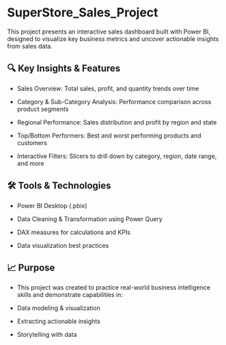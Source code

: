 # SuperStore_Sales_Project

This project presents an interactive sales dashboard built with Power BI, designed to visualize key business metrics and uncover actionable insights from sales data.

## 🔍 Key Insights & Features

- Sales Overview: Total sales, profit, and quantity trends over time

- Category & Sub-Category Analysis: Performance comparison across product segments

- Regional Performance: Sales distribution and profit by region and state

- Top/Bottom Performers: Best and worst performing products and customers

- Interactive Filters: Slicers to drill down by category, region, date range, and more

## 🛠 Tools & Technologies

- Power BI Desktop (.pbix)

- Data Cleaning & Transformation using Power Query

- DAX measures for calculations and KPIs

- Data visualization best practices

## 📈 Purpose

- This project was created to practice real-world business intelligence skills and demonstrate capabilities in:

- Data modeling & visualization

- Extracting actionable insights

- Storytelling with data
